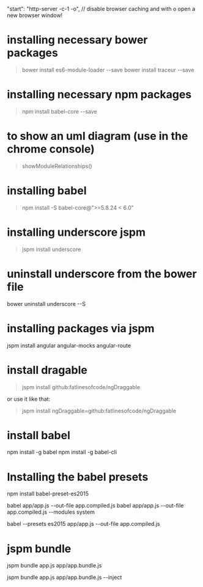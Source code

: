 "start": "http-server -c-1 -o",
// disable browser caching and with o open a new browser window!

# installing necessary bower packages
> bower install es6-module-loader --save
> bower install traceur --save

# installing necessary npm packages
> npm install babel-core --save

# to show an uml diagram (use in the chrome console)
> showModuleRelationships()

# installing babel
> npm install -S babel-core@">=5.8.24 < 6.0"

# installing underscore jspm
> jspm install underscore

# uninstall underscore from the bower file
bower uninstall underscore --S

# installing packages via jspm
jspm install angular angular-mocks angular-route

# install dragable
> jspm install github:fatlinesofcode/ngDraggable

or use it like that: 
> jspm install ngDraggable=github:fatlinesofcode/ngDraggable

# install babel
npm install -g babel
npm install -g babel-cli

# Installing the babel presets
npm install babel-preset-es2015

babel app/app.js --out-file app.compiled.js
babel app/app.js --out-file app.compiled.js --modules system

babel --presets es2015 app/app.js --out-file app.compiled.js

# jspm bundle
jspm bundle app.js app/app.bundle.js


jspm bundle app.js app/app.bundle.js --inject


